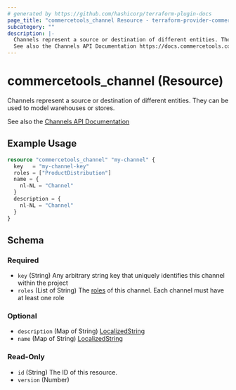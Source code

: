 ```yaml
---
# generated by https://github.com/hashicorp/terraform-plugin-docs
page_title: "commercetools_channel Resource - terraform-provider-commercetools"
subcategory: ""
description: |-
  Channels represent a source or destination of different entities. They can be used to model warehouses or stores.
  See also the Channels API Documentation https://docs.commercetools.com/api/projects/channels
---
```


# commercetools_channel (Resource)

Channels represent a source or destination of different entities. They can be used to model warehouses or stores.

See also the [Channels API Documentation](https://docs.commercetools.com/api/projects/channels)

## Example Usage

```terraform
resource "commercetools_channel" "my-channel" {
  key   = "my-channel-key"
  roles = ["ProductDistribution"]
  name = {
    nl-NL = "Channel"
  }
  description = {
    nl-NL = "Channel"
  }
}
```

<!-- schema generated by tfplugindocs -->
## Schema

### Required

- `key` (String) Any arbitrary string key that uniquely identifies this channel within the project
- `roles` (List of String) The [roles](https://docs.commercetools.com/api/projects/channels#channelroleenum) of this channel. Each channel must have at least one role

### Optional

- `description` (Map of String) [LocalizedString](https://docs.commercetools.com/api/types#localizedstring)
- `name` (Map of String) [LocalizedString](https://docs.commercetools.com/api/types#localizedstring)

### Read-Only

- `id` (String) The ID of this resource.
- `version` (Number)


